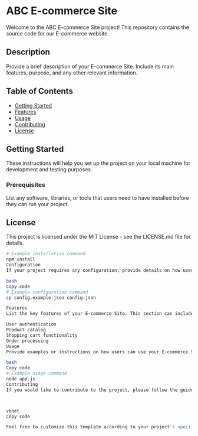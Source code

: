 # ABC E-commerce Site

Welcome to the ABC E-commerce Site project! This repository contains the source code for our E-commerce website.

## Description

Provide a brief description of your E-commerce Site. Include its main features, purpose, and any other relevant information.

## Table of Contents

- [Getting Started](#getting-started)
- [Features](#features)
- [Usage](#usage)
- [Contributing](#contributing)
- [License](#license)

## Getting Started

These instructions will help you set up the project on your local machine for development and testing purposes.

### Prerequisites

List any software, libraries, or tools that users need to have installed before they can run your project.

## License
This project is licensed under the MIT License - see the LICENSE.md file for details.

```bash
# Example installation command
npm install
Configuration
If your project requires any configuration, provide details on how users can set it up.

bash
Copy code
# Example configuration command
cp config.example.json config.json

Features
List the key features of your E-commerce Site. This section can include bullet points or a brief description of each feature.

User authentication
Product catalog
Shopping cart functionality
Order processing
Usage
Provide examples or instructions on how users can use your E-commerce Site.

bash
Copy code
# Example usage command
node app.js
Contributing
If you would like to contribute to the project, please follow the guidelines in the CONTRIBUTING.md file.



vbnet
Copy code

Feel free to customize this template according to your project's specific details. Add or remove sections as needed, and provide clear and concise information to help users understand and contribute to your project.






